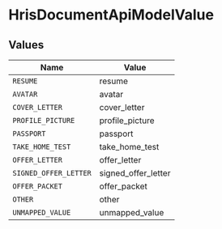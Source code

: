 # HrisDocumentApiModelValue


## Values

| Name                  | Value                 |
| --------------------- | --------------------- |
| `RESUME`              | resume                |
| `AVATAR`              | avatar                |
| `COVER_LETTER`        | cover_letter          |
| `PROFILE_PICTURE`     | profile_picture       |
| `PASSPORT`            | passport              |
| `TAKE_HOME_TEST`      | take_home_test        |
| `OFFER_LETTER`        | offer_letter          |
| `SIGNED_OFFER_LETTER` | signed_offer_letter   |
| `OFFER_PACKET`        | offer_packet          |
| `OTHER`               | other                 |
| `UNMAPPED_VALUE`      | unmapped_value        |